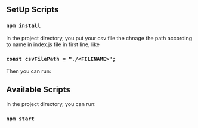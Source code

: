 ## SetUp Scripts

### `npm install`

In the project directory, you put your csv file the chnage the path according to name in index.js file in first line, like

### `const csvFilePath = "./<FILENAME>";`

Then you can run:

## Available Scripts

In the project directory, you can run:

### `npm start`
